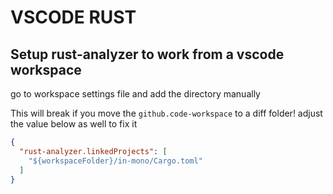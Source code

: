 # VSCODE RUST

## Setup rust-analyzer to work from a vscode workspace

go to workspace settings file and add the directory manually

This will break if you move the `github.code-workspace` to a diff folder!
adjust the value below as well to fix it

```json
{
  "rust-analyzer.linkedProjects": [
    "${workspaceFolder}/in-mono/Cargo.toml" 
  ]
}
```